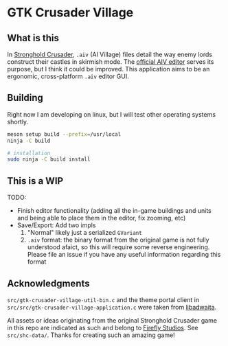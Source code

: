 # GTK Crusader Village

## What is this

In [Stronghold Crusader](https://en.wikipedia.org/wiki/Stronghold:_Crusader), `.aiv` (AI Village) files detail the way enemy lords construct their castles in skirmish mode. The [official AIV editor](https://stronghold.heavengames.com/downloads/showfile.php?fileid=7534) serves its purpose, but I think it could be improved. This application aims to be an ergonomic, cross-platform `.aiv` editor GUI.

## Building

Right now I am developing on linux, but I will test other operating systems shortly.
```sh
meson setup build --prefix=/usr/local
ninja -C build

# installation
sudo ninja -C build install
```

## This is a WIP

TODO:
* Finish editor functionality (adding all the in-game buildings and units and being able to place them in the editor, fix zooming, etc)
* Save/Export: Add two impls
  1. "Normal" likely just a serialized `GVariant`
  2. `.aiv` format: the binary format from the original game is not fully understood afaict, so this will require some reverse engineering. Please file an issue if you have any useful information regarding this format

## Acknowledgments

`src/gtk-crusader-village-util-bin.c` and the theme portal client in `src/src/gtk-crusader-village-application.c` were taken from [libadwaita](https://gitlab.gnome.org/GNOME/libadwaita).

All assets or ideas originating from the original Stronghold Crusader game in this repo are indicated as such and belong to [Firefly Studios](https://fireflyworlds.com/). See `src/shc-data/`. Thanks for creating such an amazing game!
